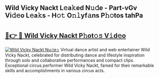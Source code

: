 ## Wild Vicky Nackt L𝚎a𝚔ed N𝚞𝚍e - Part-vGv Vi𝚍𝚎o L𝚎a𝚔s - H𝚘𝚝 O𝚗𝚕yf𝚊ns P𝚑𝚘tos tahPa

# <h2><a href="http://kf2h3k7.oniu.top/?m=Wild+Vicky+Nackt">🔗👉 🔴 Wild Vicky Nackt P𝚑ot𝚘𝚜 V𝚒d𝚎o</a></h2>

[![Wild Vicky Nackt Nu𝚍e𝚜](https://i.imgur.com/0qMVB7G.gif)](http://kf2h3k7.oniu.top/?m=Wild+Vicky+Nackt)
Virtual dance artist and web entertainer Wild Vicky Nackt, celebrated for distributing dance and lifestyle inspiration through solo and collaborative performances and compact clips. Exceptional circus performer Wild Vicky Nackt, famed for their remarkable skills and accomplishments in various circus acts.  
